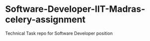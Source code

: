 # Software-Developer-IIT-Madras-celery-assignment
Technical Task repo for Software Developer position
